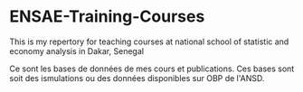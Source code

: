 # ENSAE-Training-Courses
This is my repertory for teaching courses at national school of statistic and economy analysis in Dakar, Senegal

Ce sont les bases de données de mes cours et publications. Ces bases sont soit des ismulations ou des données disponibles sur OBP de l'ANSD.
